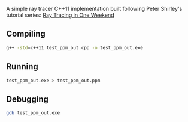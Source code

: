 A simple ray tracer C++11 implementation built following Peter Shirley's tutorial series: [Ray Tracing in One Weekend](https://github.com/RayTracing/raytracing.github.io)

## Compiling
```bash
g++ -std=c++11 test_ppm_out.cpp -o test_ppm_out.exe
```

## Running
```bash
test_ppm_out.exe > test_ppm_out.ppm
```

## Debugging
```bash
gdb test_ppm_out.exe
```
